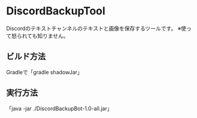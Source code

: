 # DiscordBackupTool
Discordのテキストチャンネルのテキストと画像を保存するツールです。
※使って怒られても知りません。

## ビルド方法
Gradleで「gradle shadowJar」

## 実行方法
「java -jar ./DiscordBackupBot-1.0-all.jar」